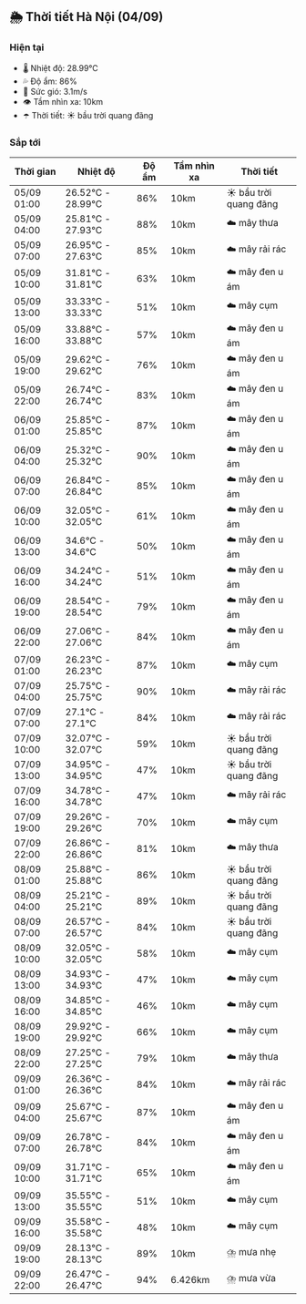 ## 🌦️ Thời tiết Hà Nội (04/09)

### Hiện tại

- 🌡️ Nhiệt độ: 28.99℃
- 💦 Độ ẩm: 86%
- 💨 Sức gió: 3.1m/s
- 👁️ Tầm nhìn xa: 10km
- ☂️ Thời tiết: ☀️ bầu trời quang đãng

### Sắp tới

| Thời gian | Nhiệt độ | Độ ẩm | Tầm nhìn xa | Thời tiết |
| --- | --- | --- | --- | --- |
| 05/09 01:00 | 26.52℃ - 28.99℃ | 86% | 10km | ☀️ bầu trời quang đãng |
| 05/09 04:00 | 25.81℃ - 27.93℃ | 88% | 10km | ☁️ mây thưa |
| 05/09 07:00 | 26.95℃ - 27.63℃ | 85% | 10km | ☁️ mây rải rác |
| 05/09 10:00 | 31.81℃ - 31.81℃ | 63% | 10km | ☁️ mây đen u ám |
| 05/09 13:00 | 33.33℃ - 33.33℃ | 51% | 10km | ☁️ mây cụm |
| 05/09 16:00 | 33.88℃ - 33.88℃ | 57% | 10km | ☁️ mây đen u ám |
| 05/09 19:00 | 29.62℃ - 29.62℃ | 76% | 10km | ☁️ mây đen u ám |
| 05/09 22:00 | 26.74℃ - 26.74℃ | 83% | 10km | ☁️ mây đen u ám |
| 06/09 01:00 | 25.85℃ - 25.85℃ | 87% | 10km | ☁️ mây đen u ám |
| 06/09 04:00 | 25.32℃ - 25.32℃ | 90% | 10km | ☁️ mây đen u ám |
| 06/09 07:00 | 26.84℃ - 26.84℃ | 85% | 10km | ☁️ mây đen u ám |
| 06/09 10:00 | 32.05℃ - 32.05℃ | 61% | 10km | ☁️ mây đen u ám |
| 06/09 13:00 | 34.6℃ - 34.6℃ | 50% | 10km | ☁️ mây đen u ám |
| 06/09 16:00 | 34.24℃ - 34.24℃ | 51% | 10km | ☁️ mây đen u ám |
| 06/09 19:00 | 28.54℃ - 28.54℃ | 79% | 10km | ☁️ mây đen u ám |
| 06/09 22:00 | 27.06℃ - 27.06℃ | 84% | 10km | ☁️ mây đen u ám |
| 07/09 01:00 | 26.23℃ - 26.23℃ | 87% | 10km | ☁️ mây cụm |
| 07/09 04:00 | 25.75℃ - 25.75℃ | 90% | 10km | ☁️ mây rải rác |
| 07/09 07:00 | 27.1℃ - 27.1℃ | 84% | 10km | ☁️ mây rải rác |
| 07/09 10:00 | 32.07℃ - 32.07℃ | 59% | 10km | ☀️ bầu trời quang đãng |
| 07/09 13:00 | 34.95℃ - 34.95℃ | 47% | 10km | ☀️ bầu trời quang đãng |
| 07/09 16:00 | 34.78℃ - 34.78℃ | 47% | 10km | ☁️ mây rải rác |
| 07/09 19:00 | 29.26℃ - 29.26℃ | 70% | 10km | ☁️ mây cụm |
| 07/09 22:00 | 26.86℃ - 26.86℃ | 81% | 10km | ☁️ mây thưa |
| 08/09 01:00 | 25.88℃ - 25.88℃ | 86% | 10km | ☀️ bầu trời quang đãng |
| 08/09 04:00 | 25.21℃ - 25.21℃ | 89% | 10km | ☀️ bầu trời quang đãng |
| 08/09 07:00 | 26.57℃ - 26.57℃ | 84% | 10km | ☀️ bầu trời quang đãng |
| 08/09 10:00 | 32.05℃ - 32.05℃ | 58% | 10km | ☁️ mây cụm |
| 08/09 13:00 | 34.93℃ - 34.93℃ | 47% | 10km | ☁️ mây cụm |
| 08/09 16:00 | 34.85℃ - 34.85℃ | 46% | 10km | ☁️ mây cụm |
| 08/09 19:00 | 29.92℃ - 29.92℃ | 66% | 10km | ☁️ mây cụm |
| 08/09 22:00 | 27.25℃ - 27.25℃ | 79% | 10km | ☁️ mây thưa |
| 09/09 01:00 | 26.36℃ - 26.36℃ | 84% | 10km | ☁️ mây rải rác |
| 09/09 04:00 | 25.67℃ - 25.67℃ | 87% | 10km | ☁️ mây đen u ám |
| 09/09 07:00 | 26.78℃ - 26.78℃ | 84% | 10km | ☁️ mây đen u ám |
| 09/09 10:00 | 31.71℃ - 31.71℃ | 65% | 10km | ☁️ mây đen u ám |
| 09/09 13:00 | 35.55℃ - 35.55℃ | 51% | 10km | ☁️ mây cụm |
| 09/09 16:00 | 35.58℃ - 35.58℃ | 48% | 10km | ☁️ mây cụm |
| 09/09 19:00 | 28.13℃ - 28.13℃ | 89% | 10km | ⛈️ mưa nhẹ |
| 09/09 22:00 | 26.47℃ - 26.47℃ | 94% | 6.426km | ⛈️ mưa vừa |

